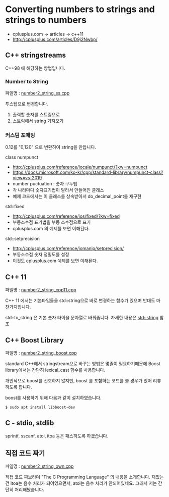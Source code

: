 # Converting numbers to strings and strings to numbers

- cplusplus.com -> articles -> c++11
- http://cplusplus.com/articles/D9j2Nwbp/

## C++ stringstreams
C++98 에 해당하는 방법입니다.

### Number to String
파일명 : [number2_string_ss.cpp](./number2_string_ss.cpp)

투스텝으로 변경합니다.

1. 출력할 숫자를 스트림으로
2. 스트림에서 string 가져오기

### 커스텀 포매팅
0.12를 "0,120" 으로 변환하여 string을 만듭니다.

class numpunct 
- http://cplusplus.com/reference/locale/numpunct/?kw=numpunct
- https://docs.microsoft.com/ko-kr/cpp/standard-library/numpunct-class?view=vs-2019
- number puctuation : 숫자 구두법
- 각 나라마다 숫자표기법이 달라서 만들어진 클래스
- 예제 코드에서는 이 클래스를 상속받아서 do_decimal_point를 재구현

std::fixed
- http://cplusplus.com/reference/ios/fixed/?kw=fixed
- 부동소수점 표기법을 부동 소수점으로 표기
- cplusplus.com 의 예제를 보면 이해된다.

std::setprecision
- http://cplusplus.com/reference/iomanip/setprecision/ 
- 부동소수점 숫자 정밀도를 설정
- 이것도 cplusplus.com 예제를 보면 이해된다.

## C++ 11
파일명 : [number2_string_cpp11.cpp](./number2_string_cpp11.cpp)

C++ 11 에서는 기본타입들을 std::string으로 바로 변경하는 함수가 있으며 반대도 마찬가지입니다.

std::to_string 은 기본 숫자 타이을 문자열로 바꿔줍니다. 자세한 내용은 [std::string](http://cplusplus.com/reference/string/) 참조

## C++ Boost Library
파일명 : [number2_string_boost.cpp](./number2_string_boost.cpp)

standard C++에서 stringstream으로 바꾸는 방법은 몇줄이 필요하기때문에 Boost library에서는 간단히 lexical_cast 함수를 사용합니다.

개인적으로 boost를 선호하지 않지만, boost 를 포함하는 코드를 볼 경우가 있어 리뷰하도록 합니다.

boost를 사용하기 위해 다음과 같이 설치하였습니다.

```sh
$ sudo apt install libboost-dev
```

## C - stdio, stdlib
sprintf, sscanf, atoi, itoa 등은 패스하도록 하겠습니다.

## 직접 코드 짜기
파일명 : [number2_string_own.cpp](./number2_string_own.cpp)

직접 코드 짜보라며 "The C Programming Language" 의 내용을 소개합니다. 재밌는건 itoa는 음수 처리가 되어있으면서, atoi는 음수 처리가 안되어있네요. 그래서 저는 간단히 처리해봤습니다.